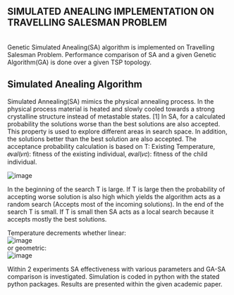 ## SIMULATED ANEALING IMPLEMENTATION ON TRAVELLING SALESMAN PROBLEM
<br>
Genetic Simulated Anealing(SA) algorithm is implemented on Travelling Salesman Problem. Performance comparison of SA and a given Genetic Algorithm(GA) is done over a given TSP topology.

## Simulated Anealing Algorithm<br>

Simulated Annealing(SA) mimics the physical annealing process. In the physical process material is 
heated and slowly cooled towards a strong crystalline structure instead of metastable states. [1]
In SA, for a calculated probability the solutions worse than the best solutions are also accepted. This 
property is used to explore different areas in search space. In addition, the solutions better than the 
best solution are also accepted. The acceptance probability calculation is based on T: Existing 
Temperature, 𝑒𝑣𝑎𝑙(𝑣𝑛): fitness of the existing individual, 𝑒𝑣𝑎𝑙(𝑣𝑐): fitness of the child individual.

![image](https://user-images.githubusercontent.com/44832162/147351876-23dcaf9d-7a37-4faf-810a-71400069f55d.png)

In the beginning of the search T is large. If T is large then the probability of accepting worse solution 
is also high which yields the algorithm acts as a random search (Accepts most of the incoming 
solutions). In the end of the search T is small. If T is small then SA acts as a local search because it 
accepts mostly the best solutions.

Temperature decrements whether linear:<br>
![image](https://user-images.githubusercontent.com/44832162/147352038-bb7acd27-927b-42ae-829d-64fc5e6b774b.png)
<br>
or geometric:<br>
![image](https://user-images.githubusercontent.com/44832162/147352055-339ea77d-035b-4d24-a1a4-a2d15126bb53.png)
<br>

Within 2 experiments SA effectiveness with various parameters and GA-SA comparison is investigated. Simulation is coded in python with the stated python packages. Results are presented within the given academic paper. 

